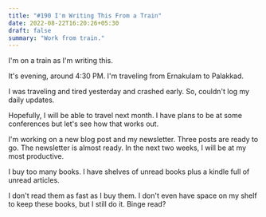 ```yaml
---
title: "#190 I'm Writing This From a Train"
date: 2022-08-22T16:20:26+05:30
draft: false
summary: "Work from train."
---
```


I'm on a train as I'm writing this.

It's evening, around 4:30 PM. I'm traveling from Ernakulam to Palakkad.

I was traveling and tired yesterday and crashed early. So, couldn't log my daily updates.

Hopefully, I will be able to travel next month. I have plans to be at some conferences but let's see how that works out.

I'm working on a new blog post and my newsletter. Three posts are ready to go. The newsletter is almost ready. In the next two weeks, I will be at my most productive.

I buy too many books. I have shelves of unread books plus a kindle full of unread articles.

I don't read them as fast as I buy them. I don't even have space on my shelf to keep these books, but I still do it. Binge read?
